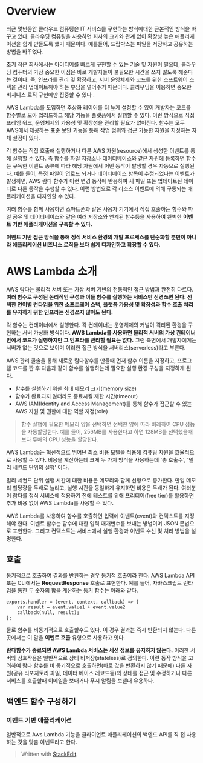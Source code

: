 # Overview

최근 몇년동안 클라우드 컴퓨팅은 IT 서비스를 구현하는 방식에대한 근본적인 방식을 바꾸고 있다. 클라우딩 컴퓨팅을 사용하면 회사의 크기와 관계 없이 확장성 높은 애플리케이션을 쉽게 만들도록 했기 때문이다. 예를들어, 드랍박스는 파일을 저장하고 공유하는 방법을 바꾸었다. 

초기 작은 회사에서는 아이디어를 빠르게 구현할 수 있는 기술 및 자원이 필요데, 클라우딩 컴퓨터의 가장 중요한 이점은 바로 개발자들이 불필요한 시간을 쓰지 않도록 해준다는 것이다. 즉, 인프라를 관리 및 확장하고, 서버 운영체제와 코드를 위한 소프트웨어 스택을 관리 업데이트해야 하는 부담을 덜어주기 때문이다. 클라우딩을 이용하면 중요한 비지니스 로직 구현에만 집중할 수 있다 .

AWS Lambda를 도입하면 추상화 레이어를 더 높게 설정할 수 있어 개발자는 코드를 함수별로 모아 업러드하고 해당 기능을 플랫픔에서 실행할 수 있다. 이런 방식으로 직접 프레임 워크, 운영체제의 가용성 및 확장성을 관리할 필요가 없어진다. 함수는 모두 AWS에서 제공하는 표준 보안 기능을 통해 작업 범위와 접근 가능한 자원을 지정하는 자체 설정이 있다.

각 함수는 직접 호출해 실행하거나 다른 AWS 자원(resource)에서 생성한 이벤트를 통해 실행할 수 있다. 즉 함수를 파일 저장소나 데이터베이스와 같은 자원에 등록하면 함수는 구독한 이벤트 종류에 따라 해당 자원에서 어떤 동작이 발생할 경우 자동으로 실행된다. 예를 들어, 특정 파일이 업로드 되거나 데이터베이스 항목이 수정되었다는 이벤트가 발생하면, AWS 람다 함수가 이런 변경 동작에 반응하여 새 파일 또는 업데이트된 데이터로 다른 동작을 수행할 수 있다. 이런 방법으로 각 리소스 이벤트에 의해 구동되는 애플리케이션을 디자인할 수 있다. 

여러 함수를 함께 사용하면 스마트폰과 같은 사용자 기기에서 직접 호출하는 함수와 파일 공유 및 데이터베이스와 같은 여러 저장소와 연계된 함수등을 사용하여 완벽한 **이벤트 기반 애플리케이션을 구축할 수 있다.** 

**이벤트 기반 접근 방식을 통해 정식 서비스 환경의 개발 프로세스를 단순화할 뿐만이 아니라 애플리케이션 비즈니스 로직을 보다 쉽게 디자인하고 확장할 수 있다.** 

# AWS Lambda 소개

AWS 람다는 물리적 서버 또는 가상 서버 기반의 전통적인 접근 방법과 완전히 다르다. **여러 함수로 구성된 논리적인 구성과 이들 함수를 실행하는 서비스만 신경쓰면 된다. 선택한 언어별 런타임을 위한 소프트웨어 스택, 플랫폼 가용성 및 확장성과 함수 호출 처리를 유지하기 위한 인프라는 신경쓰지 않아도 된다.** 

각 함수는 컨테이너에서 실행한다. 각 컨테이너는 운영체제의 커널이 격리된 환경을 구현하는 서버 가상화 방식이다. **AWS Lambda를 사용하면 물리적 서버의 가상 컨테이너 안에서 코드가 실행하지만 그 인프라를 관리할 필요는 없다.** 그런 측면에서 개발자에게는 서버가 없는 것으로 보이며 이러한 접근 방식을 서버리스(serverless)라고 부른다. 

AWS 관리 콜솔을 통해 새로운 람다함수를 만들때 먼저 함수 이름을 지정하고, 프로그램 코드를 짠 후 다음과 같이 함수를 실행하는데 필요한 실행 환경 구성을 지정하게 된다. 

* 함수를 실행하기 위한 최대 메모리 크기(memory size)
* 함수가 완료되지 않더라도 종료시킬 제한 시간(timeout)
* AWS IAM(Identity and Access Management)를 통해 함수가 접근할 수 있는  AWS 자원 및 권한에 대한 역할 지정(role)

>함수 실행에 필요한 메모리 양을 선택하면 선택한 양에 따라 비례하여 CPU 성능을 자동할당한다. 예를 들어, 256MB를 사용한다고 하면 128MB를 선택했을때 보다 두배의 CPU 성능을 할당한다.

AWS Lambda는 혁신적으로 뛰어난 최소 비용 모델을 적용해 컴퓨팅 자원을 효율적으로 사용할 수 있다. 비용을 계산하는데 크게 두 가지 방식을 사용하는데 '총 호출수', '밀리 세컨드 단위의 실행' 이다.

밀리 세컨드 단위 실행 시간에 대한 비용은 메모리와 함께 선형으로 증가한다. 만일 메모리 할당량을 두배로 늘리고, 실행 시간을 동일하게 유지하면 비용은 두배가 된다. 여러분이 람다를 정식 서비스에 적용하기 전에 테스트를 위해 프리티어(free tier)를 활용하면 추가 비용 없이 AWS Lambda를 사용할 수 있다. 

AWS Lambda를 사용하여 함수를 호출하면 입력에 이벤트(event)와 컨텍스트를 지정해야 한다. 이벤트 함수는 함수에 대한 입력 매개변수를 보내는 방법이며 JSON 문법으로 표현한다. 그리고 컨텍스트는 서비스에서 실행 환경과 이벤트 수신 및 처리 방법을 설명한다. 

## 호출

동기적으로 호출하여 결과를 반환하는 경우 동기적 호출이라 한다. AWS Lambda API또는 CLI에서는 **RequestResponse** 호출로 표현한다.  예를 들어, 자바스크립트 런타임을 통한 두 숫자의 합을 계산하는 동기 함수는 아래와 같다. 

```
exports.handler = (event, context, callback) => {
	var result = event.value1 + event.value2
	callback(null, result);
};
```

물로 함수를 비동기적으로 호출할수도 있다. 이 경우 결과는 즉시 반환되지 않는다. 다른 곳에서는 이 말을 **이벤트 호출** 유형으로 사용하고 잇다. 

**람다함수가 종료되면 AWS Lambda 서비스는 세션 정보를 유지하지 않는다.** 이러한 서버와 상호작용은 일반적으로 상태 비저장(stateless)로 정의한다. 이런 동작 방식을 고려하여 람다 함수를 비 동기적으로 호출하면(바로 값을 반환하지 않기 때문에) 다른 자원(공유 리포지토리 파일, 데이터 베이스 레코드등)의 상태를 접근 및 수정하거나 다른 서비스를 호출할때 이메일을 보내거나 푸시 알림을 보낼때 유용하다. 

## 백엔드 함수 구성하기


### 이벤트 기반 애플리케이션

일반적으로 Aws Lambda 기능을 클라이언트 애플리케이션의 백엔드 API를 직 접 사용하는 것을 맞춤 이벤트라고 한다.









> Written with [StackEdit](https://stackedit.io/).
<!--stackedit_data:
eyJoaXN0b3J5IjpbMjA5MDcwMTQ0NywxNTc5MzkyMzUxLDk1Nz
ExMjI3LDE5NzIwMzEwNjgsMTY3Njk2MjA4MCw4OTI1MjEwMzcs
LTEzODg2MDcwMDAsLTEyMjk3Mzg2MzEsLTEyNjgwMDIwMTksLT
kzODc5MjU5OCwtMjAzNDkyMjE2NSwtMTY4NTI4NTEyNCwtNzI0
OTQwODgwLDk0MzU0MzYyOCwtMTQxODYwNzkxNCwtMjAzMDc4Nz
I1OF19
-->